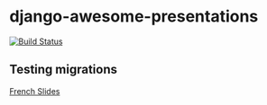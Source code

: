 # django-awesome-presentations
[![Build Status](https://travis-ci.org/jrobichaud/django-awesome-presentations.svg?branch=master)](https://travis-ci.org/jrobichaud/django-awesome-presentations)

## Testing migrations

[French Slides](https://speakerdeck.com/jrobichaud/testing-migrations-fr)
